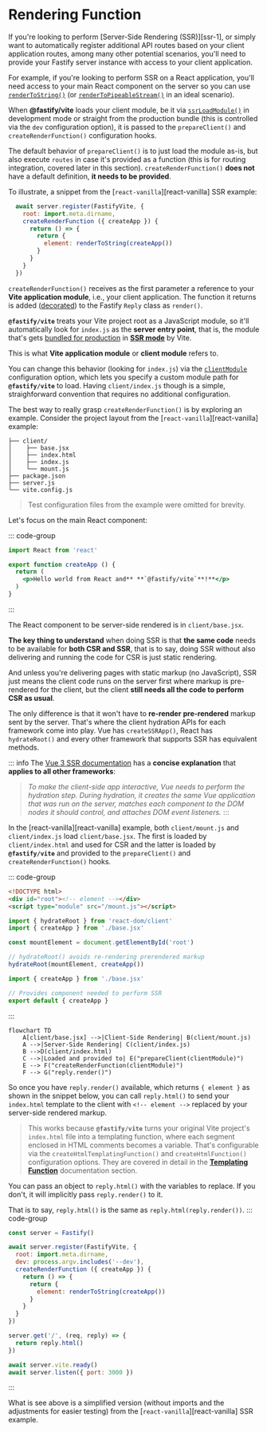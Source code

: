 <!--@include: ./parts/links.md-->
<!--@include: ./parts/notice.md-->

# Rendering Function

If you're looking to perform [Server-Side Rendering (SSR)][ssr-1], or simply want to automatically register additional API routes based on your client application routes, among many other potential scenarios, you'll need to provide your Fastify server instance with access to your client application.

For example, if you're looking to perform SSR on a React application, you'll need access to your main React component on the server so you can use [`renderToString()`](https://react.dev/reference/react-dom/server/renderToString) (or [`renderToPipeableStream()`](https://react.dev/reference/react-dom/server/renderToPipeableStream) in an ideal scenario).

When **@fastify/vite** loads your client module, be it via [`ssrLoadModule()`](https://vitejs.dev/guide/ssr.html#building-for-production) in development mode or straight from the production bundle (this is controlled via the `dev` configuration option), it is passed to the `prepareClient()` and `createRenderFunction()` configuration hooks.

The default behavior of `prepareClient()` is to just load the module as-is, but also execute `routes` in case it's provided as a function (this is for routing integration, covered later in this section). `createRenderFunction()` **does not** have a default definition, **it needs to be provided**.

To illustrate, a snippet from the [`react-vanilla`][react-vanilla] SSR example:

```js {4-9}
  await server.register(FastifyVite, {
    root: import.meta.dirname,
    createRenderFunction ({ createApp }) {
      return () => {
        return {
          element: renderToString(createApp())
        }
      }
    }
  })
````

`createRenderFunction()` receives as the first parameter a reference to your **Vite application module**, i.e., your client application. The function it returns is added ([decorated](https://fastify.dev/docs/v2.15.x/Documentation/Decorators/)) to the Fastify `Reply` class as `render()`.

**`@fastify/vite`** treats your Vite project root as a JavaScript module, so it'll automatically look for `index.js` as the **server entry point**, that is, the module that's gets [bundled for production](https://vitejs.dev/guide/ssr.html#building-for-production) in [**SSR mode**](https://vitejs.dev/config/build-options.html#build-ssr) by Vite.

This is what **Vite application module** or **client module** refers to.

You can change this behavior (looking for `index.js`) via the [`clientModule`](/config/#clientmodule) configuration option, which lets you specify a custom module path for **`@fastify/vite`** to load.  Having `client/index.js` though is a simple, straighforward convention that requires no additional configuration.

The best way to really grasp `createRenderFunction()` is by exploring an example. Consider the project layout from the [`react-vanilla`][react-vanilla] example:

```text
├── client/
│    ├── base.jsx
│    ├── index.html
│    ├── index.js
│    └── mount.js
├── package.json
├── server.js
└── vite.config.js
```

> Test configuration files from the example were omitted for brevity.

Let's focus on the main React component:

::: code-group
```jsx [client/base.jsx]
import React from 'react'

export function createApp () {
  return (
    <p>Hello world from React and** **`@fastify/vite`**!**</p>
  )
}
```
:::

The React component to be server-side rendered is in `client/base.jsx`.

**The key thing to understand** when doing SSR is that **the same code** needs to be available for **both CSR and SSR**, that is to say, doing SSR without also delivering and running the code for CSR is just static rendering.

And unless you're delivering pages with static markup (no JavaScript), SSR just means the client code runs on the server first where markup is pre-rendered for the client, but the client **still needs all the code to perform CSR as usual**.

The only difference is that it won't have to **re-render** **pre-rendered** markup sent by the server. That's where the client hydration APIs for each framework come into play. Vue has `createSSRApp()`, React has `hydrateRoot()` and every other framework that supports SSR has equivalent methods.

::: info
The [Vue 3 SSR documentation](https://vuejs.org/guide/scaling-up/ssr.html) has a **concise explanation** that **applies to all other frameworks**:

> _To make the client-side app interactive, Vue needs to perform the hydration step. During hydration, it creates the same Vue application that was run on the server, matches each component to the DOM nodes it should control, and attaches DOM event listeners._
:::

In the [react-vanilla][react-vanilla] example, both `client/mount.js` and `client/index.js` load `client/base.jsx`. The first is loaded by `client/index.html` and used for CSR and the latter is loaded by **`@fastify/vite`** and provided to the `prepareClient()` and `createRenderFunction()` hooks.

::: code-group
```html [client/index.html]
<!DOCTYPE html>
<div id="root"><!-- element --></div>
<script type="module" src="/mount.js"></script>
```
```js [client/mount.js]
import { hydrateRoot } from 'react-dom/client'
import { createApp } from './base.jsx'

const mountElement = document.getElementById('root')

// hydrateRoot() avoids re-rendering prerendered markup
hydrateRoot(mountElement, createApp())
```
```js [client/index.js]
import { createApp } from './base.jsx'

// Provides component needed to perform SSR
export default { createApp }
```
:::

```mermaid
flowchart TD
    A[client/base.jsx] -->|Client-Side Rendering| B(client/mount.js)
    A -->|Server-Side Rendering| C(client/index.js)
    B -->D(client/index.html)
    C -->|Loaded and provided to| E("prepareClient(clientModule)")
    E --> F("createRenderFunction(clientModule)")
    F --> G("reply.render()")
```

So once you have `reply.render()` available, which returns `{ element }` as shown in the snippet below, you can call `reply.html()` to send your `index.html` template to the client with `<!-- element -->` replaced by your server-side rendered markup.

> This works because **`@fastify/vite`** turns your original Vite project's `index.html` file into a templating function, where each segment enclosed in HTML comments becomes a variable. That's configurable via the `createHtmlTemplatingFunction()` and `createHtmlFunction()` configuration options. They are covered in detail in the [**Templating Function**](/guide/templating-function) documentation section.

You can pass an object to `reply.html()` with the variables to replace. If you don't, it will implicitly pass `reply.render()` to it.

That is to say, `reply.html()` is the same as `reply.html(reply.render())`.
::: code-group
```js {6-11,16} [server.js]
const server = Fastify()

await server.register(FastifyVite, {
  root: import.meta.dirname,
  dev: process.argv.includes('--dev'),
  createRenderFunction ({ createApp }) {
    return () => {
      return {
        element: renderToString(createApp())
      }
    }
  }
})

server.get('/', (req, reply) => {
  return reply.html()
})

await server.vite.ready()
await server.listen({ port: 3000 })
````
:::

What is see above is a simplified version (without imports and the adjustments for easier testing) from the [`react-vanilla`][react-vanilla] SSR example.

